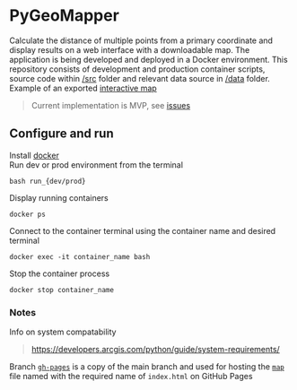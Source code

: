 # PyGeoMapper
Calculate the distance of multiple points from a primary coordinate and display results on a web interface with a downloadable map. The application is being developed and deployed in a Docker environment. This repository consists of development and production container scripts, source code within [/src](/src/) folder and relevant data source in [/data](/data/) folder. Example of an exported [interactive map](https://the-magicians-code.github.io/PyGeoMapper/)
>Current implementation is MVP, see [issues](https://github.com/The-Magicians-Code/PyGeoMapper/issues)
## Configure and run
Install [docker](https://docs.docker.com/get-docker/)  
Run dev or prod environment from the terminal
````
bash run_{dev/prod}
````
Display running containers
````
docker ps
````
Connect to the container terminal using the container name and desired terminal
````
docker exec -it container_name bash
````
Stop the container process
````
docker stop container_name
````
### Notes
Info on system compatability  
>https://developers.arcgis.com/python/guide/system-requirements/

Branch [`gh-pages`](https://github.com/The-Magicians-Code/PyGeoMapper/tree/gh-pages) is a copy of the main branch and used for hosting the [`map`](https://github.com/The-Magicians-Code/PyGeoMapper/blob/main/index.html) file named with the required name of `index.html` on GitHub Pages
